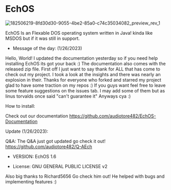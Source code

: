 # EchOS
![182506219-8fd30d30-9055-4be2-85a0-c74c35034082_preview_rev_1](https://user-images.githubusercontent.com/117720256/221413973-5ecb0e46-a26b-4cdf-80a1-d2fd4bb36df1.png)


EchOS Is an Flexable DOS operating system written in Java!
kinda like MSDOS but if it was still in support.



- Message of the day: (1/26/2023)

Hello, World! I updated the documentation yesterday so if you need
help installing EchOS its got your back :) The documentation also comes
with the released zip file. First off I just want to say thank for ALL
that has come to check out my project. I took a look at the insights
and there was nearly an explosion in their. Thanks for everyone 
who forked and starred my project glad to have some traction on
my repos :) If you guys want feel free to leave some feature suggestions
on the issues tab. I may add some of them but as linus torvalds once said
"can't guarantee it" Anyways cya :)

How to install:

Check out our documentation https://github.com/audiotore482/EchOS-Documentation

Update (1/26/2023):

Q&A:
The Q&A just got updated go check it out!
https://github.com/audiotore482/Q-AEch

- VERSION:
EchOS 1.6

- License:
GNU GENERAL PUBLIC LICENSE v2


Also big thanks to Richard5656 Go check him out!
He helped with bugs and implementing features :)
